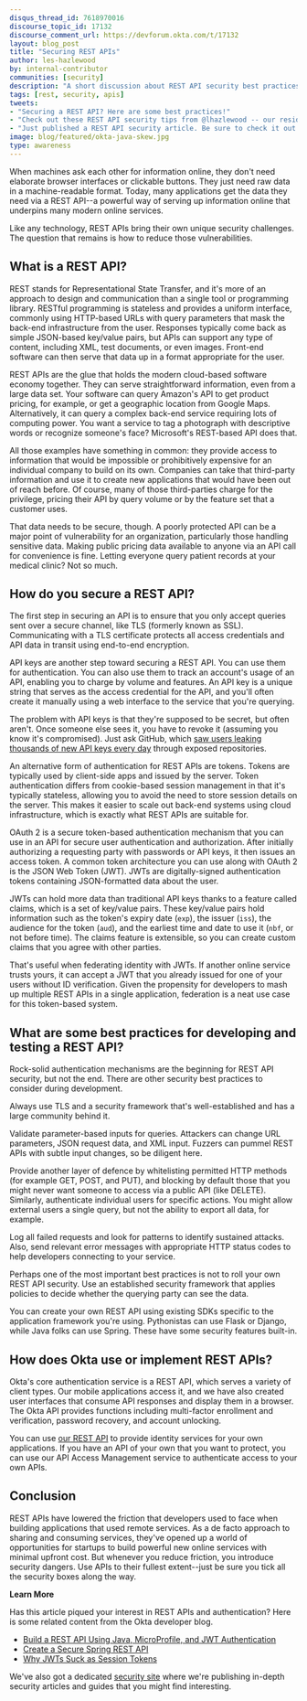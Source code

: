 ```yaml
---
disqus_thread_id: 7618970016
discourse_topic_id: 17132
discourse_comment_url: https://devforum.okta.com/t/17132
layout: blog_post
title: "Securing REST APIs"
author: les-hazlewood
by: internal-contributor
communities: [security]
description: "A short discussion about REST API security best practices."
tags: [rest, security, apis]
tweets:
- "Securing a REST API? Here are some best practices!"
- "Check out these REST API security tips from @lhazlewood -- our resident REST API security expert:"
- "Just published a REST API security article. Be sure to check it out >:D #security #apis"
image: blog/featured/okta-java-skew.jpg
type: awareness
---
```


When machines ask each other for information online, they don't need elaborate browser interfaces or clickable buttons. They just need raw data in a machine-readable format. Today, many applications get the data they need via a REST API--a powerful way of serving up information online that underpins many modern online services.

Like any technology, REST APIs bring their own unique security challenges. The question that remains is how to reduce those vulnerabilities.

## What is a REST API?

REST stands for Representational State Transfer, and it's more of an approach to design and communication than a single tool or programming library. RESTful programming is stateless and provides a uniform interface, commonly using HTTP-based URLs with query parameters that mask the back-end infrastructure from the user. Responses typically come back as simple JSON-based key/value pairs, but APIs can support any type of content, including XML, test documents, or even images. Front-end software can then serve that data up in a format appropriate for the user.

REST APIs are the glue that holds the modern cloud-based software economy together. They can serve straightforward information, even from a large data set. Your software can query Amazon's API to get product pricing, for example, or get a geographic location from Google Maps. Alternatively, it can query a complex back-end service requiring lots of computing power. You want a service to tag a photograph with descriptive words or recognize someone's face? Microsoft's REST-based API does that.

All those examples have something in common: they provide access to information that would be impossible or prohibitively expensive for an individual company to build on its own. Companies can take that third-party information and use it to create new applications that would have been out of reach before. Of course, many of those third-parties charge for the privilege, pricing their API by query volume or by the feature set that a customer uses.

That data needs to be secure, though. A poorly protected API can be a major point of vulnerability for an organization, particularly those handling sensitive data. Making public pricing data available to anyone via an API call for convenience is fine. Letting everyone query patient records at your medical clinic? Not so much.

## How do you secure a REST API?

The first step in securing an API is to ensure that you only accept queries sent over a secure channel, like TLS (formerly known as SSL). Communicating with a TLS certificate protects all access credentials and API data in transit using end-to-end encryption.

API keys are another step toward securing a REST API. You can use them for authentication. You can also use them to track an account's usage of an API, enabling you to charge by volume and features. An API key is a unique string that serves as the access credential for the API, and you'll often create it manually using a web interface to the service that you're querying.

The problem with API keys is that they're supposed to be secret, but often aren't. Once someone else sees it, you have to revoke it (assuming you know it's compromised). Just ask GitHub, which [saw users leaking thousands of new API keys every day](https://nakedsecurity.sophos.com/2019/03/25/thousands-of-coders-are-leaving-their-crown-jewels-exposed-on-github/) through exposed repositories.

An alternative form of authentication for REST APIs are tokens. Tokens are typically used by client-side apps and issued by the server. Token authentication differs from cookie-based session management in that it's typically stateless, allowing you to avoid the need to store session details on the server. This makes it easier to scale out back-end systems using cloud infrastructure, which is exactly what REST APIs are suitable for.

OAuth 2 is a secure token-based authentication mechanism that you can use in an API for secure user authentication and authorization. After initially authorizing a requesting party with passwords or API keys, it then issues an access token. A common token architecture you can use along with OAuth 2 is the JSON Web Token (JWT). JWTs are digitally-signed authentication tokens containing JSON-formatted data about the user.

JWTs can hold more data than traditional API keys thanks to a feature called claims, which is a set of key/value pairs. These key/value pairs hold information such as the token's expiry date (`exp`), the issuer (`iss`), the audience for the token (`aud`), and the earliest time and date to use it (`nbf`, or not before time). The claims feature is extensible, so you can create custom claims that you agree with other parties.

That's useful when federating identity with JWTs. If another online service trusts yours, it can accept a JWT that you already issued for one of your users without ID verification. Given the propensity for developers to mash up multiple REST APIs in a single application, federation is a neat use case for this token-based system.

## What are some best practices for developing and testing a REST API?

Rock-solid authentication mechanisms are the beginning for REST API security, but not the end. There are other security best practices to consider during development.

Always use TLS and a security framework that's well-established and has a large community behind it.

Validate parameter-based inputs for queries. Attackers can change URL parameters, JSON request data, and XML input. Fuzzers can pummel REST APIs with subtle input changes, so be diligent here.

Provide another layer of defence by whitelisting permitted HTTP methods (for example GET, POST, and PUT), and blocking by default those that you might never want someone to access via a public API (like DELETE). Similarly, authenticate individual users for specific actions. You might allow external users a single query, but not the ability to export all data, for example.  

Log all failed requests and look for patterns to identify sustained attacks. Also, send relevant error messages with appropriate HTTP status codes to help developers connecting to your service.

Perhaps one of the most important best practices is not to roll your own REST API security. Use an established security framework that applies policies to decide whether the querying party can see the data.

You can create your own REST API using existing SDKs specific to the application framework you're using. Pythonistas can use Flask or Django, while Java folks can use Spring. These have some security features built-in.

## How does Okta use or implement REST APIs?

Okta's core authentication service is a REST API, which serves a variety of client types. Our mobile applications access it, and we have also created user interfaces that consume API responses and display them in a browser. The Okta API provides functions including multi-factor enrollment and verification, password recovery, and account unlocking. 

You can use [our REST API](/signup/) to provide identity services for your own applications. If you have an API of your own that you want to protect, you can use our API Access Management service to authenticate access to your own APIs.

## Conclusion

REST APIs have lowered the friction that developers used to face when building applications that used remote services. As a de facto approach to sharing and consuming services, they've opened up a world of opportunities for startups to build powerful new online services with minimal upfront cost. But whenever you reduce friction, you introduce security dangers. Use APIs to their fullest extent--just be sure you tick all the security boxes along the way.

**Learn More**

Has this article piqued your interest in REST APIs and authentication? Here is some related content from the Okta developer blog.

- [Build a REST API Using Java, MicroProfile, and JWT Authentication ](https://developer.okta.com/blog/2019/07/10/java-microprofile-jwt-auth)
- [Create a Secure Spring REST API ](https://developer.okta.com/blog/2018/12/18/secure-spring-rest-api)
- [Why JWTs Suck as Session Tokens ](https://developer.okta.com/blog/2017/08/17/why-jwts-suck-as-session-tokens)

We've also got a dedicated [security site](https://sec.okta.com/) where we're publishing in-depth security articles and guides that you might find interesting.
